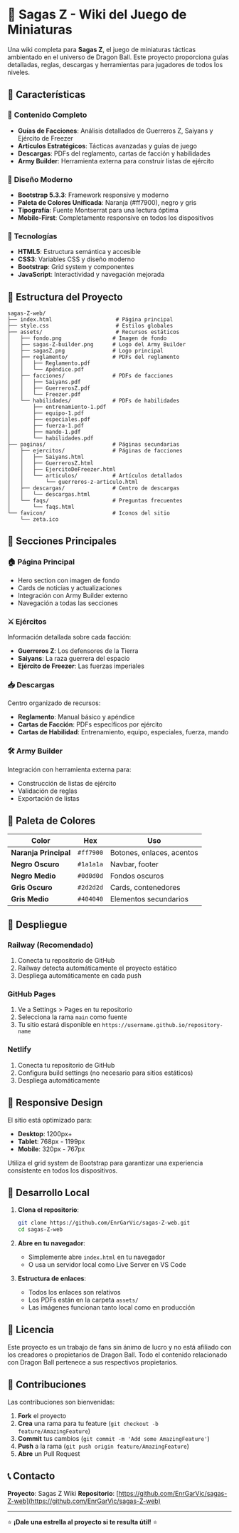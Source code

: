# 🐉 Sagas Z - Wiki del Juego de Miniaturas

Una wiki completa para **Sagas Z**, el juego de miniaturas tácticas ambientado en el universo de Dragon Ball. Este proyecto proporciona guías detalladas, reglas, descargas y herramientas para jugadores de todos los niveles.

## 🌟 Características

### 📖 **Contenido Completo**
- **Guías de Facciones**: Análisis detallados de Guerreros Z, Saiyans y Ejército de Freezer
- **Artículos Estratégicos**: Tácticas avanzadas y guías de juego
- **Descargas**: PDFs del reglamento, cartas de facción y habilidades
- **Army Builder**: Herramienta externa para construir listas de ejército

### 🎨 **Diseño Moderno**
- **Bootstrap 5.3.3**: Framework responsive y moderno
- **Paleta de Colores Unificada**: Naranja (#ff7900), negro y gris
- **Tipografía**: Fuente Montserrat para una lectura óptima
- **Mobile-First**: Completamente responsive en todos los dispositivos

### 🚀 **Tecnologías**
- **HTML5**: Estructura semántica y accesible
- **CSS3**: Variables CSS y diseño moderno
- **Bootstrap**: Grid system y componentes
- **JavaScript**: Interactividad y navegación mejorada

## 📁 Estructura del Proyecto

```
sagas-Z-web/
├── index.html                    # Página principal
├── style.css                     # Estilos globales
├── assets/                       # Recursos estáticos
│   ├── fondo.png                # Imagen de fondo
│   ├── sagas-Z-builder.png      # Logo del Army Builder
│   ├── sagasZ.png               # Logo principal
│   ├── reglamento/              # PDFs del reglamento
│   │   ├── Reglamento.pdf
│   │   └── Apéndice.pdf
│   ├── facciones/               # PDFs de facciones
│   │   ├── Saiyans.pdf
│   │   ├── GuerrerosZ.pdf
│   │   └── Freezer.pdf
│   └── habilidades/             # PDFs de habilidades
│       ├── entrenamiento-1.pdf
│       ├── equipo-1.pdf
│       ├── especiales.pdf
│       ├── fuerza-1.pdf
│       ├── mando-1.pdf
│       └── habilidades.pdf
├── paginas/                     # Páginas secundarias
│   ├── ejercitos/               # Páginas de facciones
│   │   ├── Saiyans.html
│   │   ├── GuerrerosZ.html
│   │   ├── EjercitoDeFreezer.html
│   │   └── articulos/           # Artículos detallados
│   │       └── guerreros-z-articulo.html
│   ├── descargas/               # Centro de descargas
│   │   └── descargas.html
│   └── faqs/                    # Preguntas frecuentes
│       └── faqs.html
└── favicon/                     # Iconos del sitio
    └── zeta.ico
```

## 🎯 Secciones Principales

### 🏠 **Página Principal**
- Hero section con imagen de fondo
- Cards de noticias y actualizaciones
- Integración con Army Builder externo
- Navegación a todas las secciones

### ⚔️ **Ejércitos**
Información detallada sobre cada facción:

- **Guerreros Z**: Los defensores de la Tierra
- **Saiyans**: La raza guerrera del espacio
- **Ejército de Freezer**: Las fuerzas imperiales

### 📥 **Descargas**
Centro organizado de recursos:

- **Reglamento**: Manual básico y apéndice
- **Cartas de Facción**: PDFs específicos por ejército
- **Cartas de Habilidad**: Entrenamiento, equipo, especiales, fuerza, mando

### 🛠️ **Army Builder**
Integración con herramienta externa para:
- Construcción de listas de ejército
- Validación de reglas
- Exportación de listas

## 🎨 Paleta de Colores

| Color | Hex | Uso |
|-------|-----|-----|
| **Naranja Principal** | `#ff7900` | Botones, enlaces, acentos |
| **Negro Oscuro** | `#1a1a1a` | Navbar, footer |
| **Negro Medio** | `#0d0d0d` | Fondos oscuros |
| **Gris Oscuro** | `#2d2d2d` | Cards, contenedores |
| **Gris Medio** | `#404040` | Elementos secundarios |

## 🚀 Despliegue

### Railway (Recomendado)
1. Conecta tu repositorio de GitHub
2. Railway detecta automáticamente el proyecto estático
3. Despliega automáticamente en cada push

### GitHub Pages
1. Ve a Settings > Pages en tu repositorio
2. Selecciona la rama `main` como fuente
3. Tu sitio estará disponible en `https://username.github.io/repository-name`

### Netlify
1. Conecta tu repositorio de GitHub
2. Configura build settings (no necesario para sitios estáticos)
3. Despliega automáticamente

## 📱 Responsive Design

El sitio está optimizado para:
- **Desktop**: 1200px+
- **Tablet**: 768px - 1199px
- **Mobile**: 320px - 767px

Utiliza el grid system de Bootstrap para garantizar una experiencia consistente en todos los dispositivos.

## 🔧 Desarrollo Local

1. **Clona el repositorio**:
   ```bash
   git clone https://github.com/EnrGarVic/sagas-Z-web.git
   cd sagas-Z-web
   ```

2. **Abre en tu navegador**:
   - Simplemente abre `index.html` en tu navegador
   - O usa un servidor local como Live Server en VS Code

3. **Estructura de enlaces**:
   - Todos los enlaces son relativos
   - Los PDFs están en la carpeta `assets/`
   - Las imágenes funcionan tanto local como en producción

## 📄 Licencia

Este proyecto es un trabajo de fans sin ánimo de lucro y no está afiliado con los creadores o propietarios de Dragon Ball. Todo el contenido relacionado con Dragon Ball pertenece a sus respectivos propietarios.

## 🤝 Contribuciones

Las contribuciones son bienvenidas:

1. **Fork** el proyecto
2. **Crea** una rama para tu feature (`git checkout -b feature/AmazingFeature`)
3. **Commit** tus cambios (`git commit -m 'Add some AmazingFeature'`)
4. **Push** a la rama (`git push origin feature/AmazingFeature`)
5. **Abre** un Pull Request

## 📞 Contacto

**Proyecto**: Sagas Z Wiki
**Repositorio**: [https://github.com/EnrGarVic/sagas-Z-web](https://github.com/EnrGarVic/sagas-Z-web)

---

⭐ **¡Dale una estrella al proyecto si te resulta útil!** ⭐
